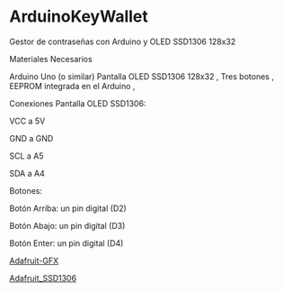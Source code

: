 # ArduinoKeyWallet
Gestor de contraseñas con Arduino y OLED  SSD1306 128x32  

Materiales Necesarios 

Arduino Uno (o similar) 
Pantalla OLED SSD1306 128x32 ,
Tres botones ,
EEPROM integrada en el Arduino ,


Conexiones
Pantalla OLED SSD1306:

VCC a 5V

GND a GND

SCL a A5

SDA a A4


Botones:

Botón Arriba: un pin digital (D2)

Botón Abajo: un pin digital (D3)

Botón Enter: un pin digital (D4)



[Adafruit-GFX](https://github.com/adafruit/Adafruit-GFX-Library)

[Adafruit_SSD1306](https://github.com/adafruit/Adafruit_SSD1306)



